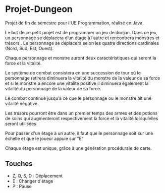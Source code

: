 # Projet-Dungeon

Projet de fin de semestre pour l'UE Programmation, réalisé en Java.

Le but de ce petit projet est de programmer un jeu de donjon. Dans ce jeu, un personnage se déplacera d’un étage à l’autre et rencontrera monstres et trésors . Le personnage se déplacera selon les quatre directions cardinales (Nord, Sud, Est, Ouest). 

Chaque personnage et monstre auront deux caractéristiques qui seront la force et la vitalité. 

Le système de combat consistera en une succession de tour où le personnage retirera diminuera la vitalité du monstre de la valeur de sa force et si le monstre a encore une vitalité positive il diminuera également la vitalité du personnage de la valeur de sa force. 

Le combat continue jusqu’à ce que le personnage ou le monstre ait une vitalité négative. 

Les trésors pourront être dans un premier temps des armes et des potions de soins qui augmenteront respectivement la force et la vitalité lorsqu’elles seront utilisées.

Pour passer d'un étage à un autre, il faut que le personnage soit sur une échelle et que le joueur appuie sur "E"

Chaque étage est unique, grâce à une génération procédurale de carte.

## Touches
- Z, Q, S, D : Déplacement
- E : Changer d'étage
- P : Pause


